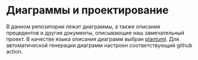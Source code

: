 # Диаграммы и проектирование

В данном репозитории лежат диаграммы, а также описания прецедентов и другие документы, описывающие наш замечательный проект. В качестве языка описания диаграмм выбран [plantuml](https://plantuml.com/). Для автоматической генерации диаграмм настроен соответствующий github action.
